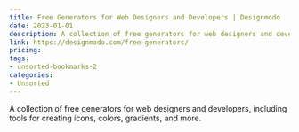 ```yaml
---
title: Free Generators for Web Designers and Developers | Designmodo
date: 2023-01-01
description: A collection of free generators for web designers and developers, including tools for creating icons, colors, gradients, and more.
link: https://designmodo.com/free-generators/
pricing: 
tags: 
- unsorted-bookmarks-2 
categories: 
- Unsorted 
---
```


A collection of free generators for web designers and developers, including tools for creating icons, colors, gradients, and more.